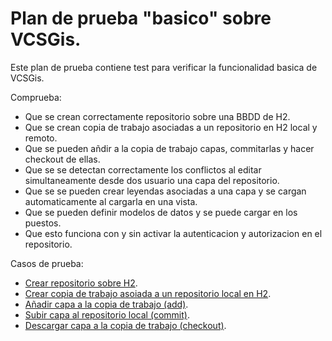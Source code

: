 # Plan de prueba "basico" sobre VCSGis.

Este plan de prueba contiene test para verificar la funcionalidad basica de VCSGis.

Comprueba:
* Que se crean correctamente repositorio sobre una BBDD de H2.
* Que se crean copia de trabajo asociadas a un repositorio en H2 local y remoto.
* Que se pueden añdir a la copia de trabajo capas, commitarlas y hacer checkout de ellas.
* Que se se detectan correctamente los conflictos al editar simultaneamente desde dos usuario una capa del repositorio.
* Que se se pueden crear leyendas asociadas a una capa y se cargan automaticamente al cargarla en una vista.
* Que se pueden definir modelos de datos y se puede cargar en los puestos.
* Que esto funciona con y sin activar la autenticacion y autorizacion en el repositorio.

Casos de prueba:
* [Crear repositorio sobre H2](../CR00/CP000/testVC00CR00CP000.md).
* [Crear copia de trabajo asoiada a un repositorio local en H2](../CW00/CP000/testVC00CW00CP000.md).
* [Añadir capa a la copia de trabajo (add)](../AD00/CP000/testVC00AD00CP000.md).
* [Subir capa al repositorio local (commit)](../CI00/CP000/testVC00CI00CP000.md).
* [Descargar capa a la copia de trabajo (checkout)](../CO00/CP000/testVC00CO00CP000.md).





